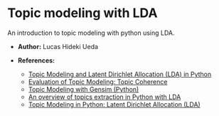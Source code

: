 # Topic modeling with LDA

An introduction to topic modeling with python using LDA.

* **Author:** Lucas Hideki Ueda

* **References:**
  - [Topic Modeling and Latent Dirichlet Allocation (LDA) in Python](https://towardsdatascience.com/topic-modeling-and-latent-dirichlet-allocation-in-python-9bf156893c24)
  - [Evaluation of Topic Modeling: Topic Coherence](https://datascienceplus.com/evaluation-of-topic-modeling-topic-coherence/)
  - [Topic Modeling with Gensim (Python)](https://www.machinelearningplus.com/nlp/topic-modeling-gensim-python/)
  - [An overview of topics extraction in Python with LDA](https://towardsdatascience.com/the-complete-guide-for-topics-extraction-in-python-a6aaa6cedbbc)
  - [Topic Modeling in Python: Latent Dirichlet Allocation (LDA)](https://towardsdatascience.com/end-to-end-topic-modeling-in-python-latent-dirichlet-allocation-lda-35ce4ed6b3e0)
